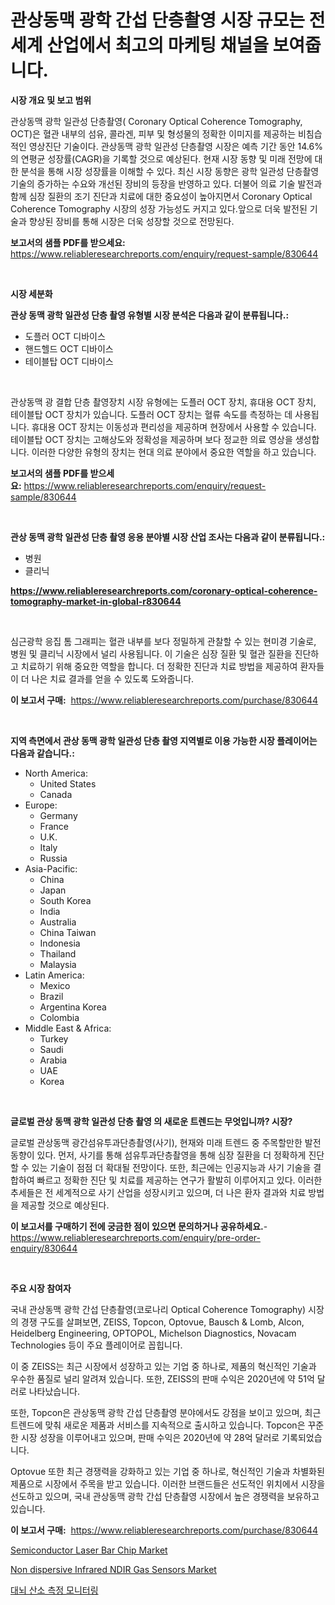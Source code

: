 <p><h1>관상동맥 광학 간섭 단층촬영 시장 규모는 전 세계 산업에서 최고의 마케팅 채널을 보여줍니다.</h1></p><p><strong>시장 개요 및 보고 범위</strong></p>
<p><p>관상동맥 광학 일관성 단층촬영( Coronary Optical Coherence Tomography, OCT)은 혈관 내부의 섬유, 콜라겐, 피부 및 형성물의 정확한 이미지를 제공하는 비침습적인 영상진단 기술이다. 관상동맥 광학 일관성 단층촬영 시장은 예측 기간 동안 14.6%의 연평균 성장률(CAGR)을 기록할 것으로 예상된다. 현재 시장 동향 및 미래 전망에 대한 분석을 통해 시장 성장률을 이해할 수 있다. 최신 시장 동향은 광학 일관성 단층촬영 기술의 증가하는 수요와 개선된 장비의 등장을 반영하고 있다. 더불어 의료 기술 발전과 함께 심장 질환의 조기 진단과 치료에 대한 중요성이 높아지면서 Coronary Optical Coherence Tomography 시장의 성장 가능성도 커지고 있다.앞으로 더욱 발전된 기술과 향상된 장비를 통해 시장은 더욱 성장할 것으로 전망된다.</p></p>
<p><strong>보고서의 샘플 PDF를 받으세요:</strong> <a href="https://www.reliableresearchreports.com/enquiry/request-sample/830644">https://www.reliableresearchreports.com/enquiry/request-sample/830644</a></p>
<p>&nbsp;</p>
<p><strong>시장 세분화</strong></p>
<p><strong>관상 동맥 광학 일관성 단층 촬영 유형별 시장 분석은 다음과 같이 분류됩니다.:</strong></p>
<p><ul><li>도플러 OCT 디바이스</li><li>핸드헬드 OCT 디바이스</li><li>테이블탑 OCT 디바이스</li></ul></p>
<p>&nbsp;</p>
<p><p>관상동맥 광 결합 단층 촬영장치 시장 유형에는 도플러 OCT 장치, 휴대용 OCT 장치, 테이블탑 OCT 장치가 있습니다. 도플러 OCT 장치는 혈류 속도를 측정하는 데 사용됩니다. 휴대용 OCT 장치는 이동성과 편리성을 제공하며 현장에서 사용할 수 있습니다. 테이블탑 OCT 장치는 고해상도와 정확성을 제공하며 보다 정교한 의료 영상을 생성합니다. 이러한 다양한 유형의 장치는 현대 의료 분야에서 중요한 역할을 하고 있습니다.</p></p>
<p><strong>보고서의 샘플 PDF를 받으세요:</strong>&nbsp;<a href="https://www.reliableresearchreports.com/enquiry/request-sample/830644">https://www.reliableresearchreports.com/enquiry/request-sample/830644</a></p>
<p>&nbsp;</p>
<p><strong> 관상 동맥 광학 일관성 단층 촬영 응용 분야별 시장 산업 조사는 다음과 같이 분류됩니다.:</strong></p>
<p><ul><li>병원</li><li>클리닉</li></ul></p>
<p><strong><a href="https://www.reliableresearchreports.com/coronary-optical-coherence-tomography-market-in-global-r830644">https://www.reliableresearchreports.com/coronary-optical-coherence-tomography-market-in-global-r830644</a></strong></p>
<p>&nbsp;</p>
<p><p>심근광학 응집 톰 그래피는 혈관 내부를 보다 정밀하게 관찰할 수 있는 현미경 기술로, 병원 및 클리닉 시장에서 널리 사용됩니다. 이 기술은 심장 질환 및 혈관 질환을 진단하고 치료하기 위해 중요한 역할을 합니다. 더 정확한 진단과 치료 방법을 제공하여 환자들이 더 나은 치료 결과를 얻을 수 있도록 도와줍니다.</p></p>
<p><strong>이 보고서 구매:</strong>&nbsp; <a href="https://www.reliableresearchreports.com/purchase/830644">https://www.reliableresearchreports.com/purchase/830644</a></p>
<p>&nbsp;</p>
<p><strong>지역 측면에서 관상 동맥 광학 일관성 단층 촬영 지역별로 이용 가능한 시장 플레이어는 다음과 같습니다.:</strong></p>
<p><ul>
    <li>
        North America:
        <ul>
            <li>United States</li>
            <li>Canada</li>
        </ul>
    </li>
    <li>
        Europe:
        <ul>
            <li>Germany</li>
            <li>France</li>
            <li>U.K.</li>
            <li>Italy</li>
            <li>Russia</li>
        </ul>
    </li>
    <li>
        Asia-Pacific:
        <ul>
            <li>China</li>
            <li>Japan</li>
            <li>South Korea</li>
            <li>India</li>
            <li>Australia</li>
            <li>China Taiwan</li>
            <li>Indonesia</li>
            <li>Thailand</li>
            <li>Malaysia</li>
        </ul>
    </li>
    <li>
        Latin America:
        <ul>
            <li>Mexico</li>
            <li>Brazil</li>
            <li>Argentina Korea</li>
            <li>Colombia</li>
        </ul>
    </li>
    <li>
        Middle East & Africa:
        <ul>
            <li>Turkey</li>
            <li>Saudi</li>
            <li>Arabia</li>
            <li>UAE</li>
            <li>Korea</li>
        </ul>
    </li>
    </ul></p>
<p>&nbsp;</p>
<p><strong>글로벌 관상 동맥 광학 일관성 단층 촬영 의 새로운 트렌드는 무엇입니까? 시장?</strong></p>
<p><p>글로벌 관상동맥 광간섬유투과단층촬영(사기), 현재와 미래 트렌드 중 주목할만한 발전동향이 있다. 먼저, 사기를 통해 섬유투과단층촬영을 통해 심장 질환을 더 정확하게 진단할 수 있는 기술이 점점 더 확대될 전망이다. 또한, 최근에는 인공지능과 사기 기술을 결합하여 빠르고 정확한 진단 및 치료를 제공하는 연구가 활발히 이루어지고 있다. 이러한 추세들은 전 세계적으로 사기 산업을 성장시키고 있으며, 더 나은 환자 결과와 치료 방법을 제공할 것으로 예상된다.</p></p>
<p><strong>이 보고서를 구매하기 전에 궁금한 점이 있으면 문의하거나 공유하세요.</strong>- <a href="https://www.reliableresearchreports.com/enquiry/pre-order-enquiry/830644">https://www.reliableresearchreports.com/enquiry/pre-order-enquiry/830644</a></p>
<p>&nbsp;</p>
<p><strong>주요 시장 참여자</strong></p>
<p><p>국내 관상동맥 광학 간섭 단층촬영(코로나리 Optical Coherence Tomography) 시장의 경쟁 구도를 살펴보면, ZEISS, Topcon, Optovue, Bausch & Lomb, Alcon, Heidelberg Engineering, OPTOPOL, Michelson Diagnostics, Novacam Technologies 등이 주요 플레이어로 꼽힙니다. </p><p>이 중 ZEISS는 최근 시장에서 성장하고 있는 기업 중 하나로, 제품의 혁신적인 기술과 우수한 품질로 널리 알려져 있습니다. 또한, ZEISS의 판매 수익은 2020년에 약 51억 달러로 나타났습니다.</p><p>또한, Topcon은 관상동맥 광학 간섭 단층촬영 분야에서도 강점을 보이고 있으며, 최근 트렌드에 맞춰 새로운 제품과 서비스를 지속적으로 출시하고 있습니다. Topcon은 꾸준한 시장 성장을 이루어내고 있으며, 판매 수익은 2020년에 약 28억 달러로 기록되었습니다.</p><p>Optovue 또한 최근 경쟁력을 강화하고 있는 기업 중 하나로, 혁신적인 기술과 차별화된 제품으로 시장에서 주목을 받고 있습니다. 이러한 브랜드들은 선도적인 위치에서 시장을 선도하고 있으며, 국내 관상동맥 광학 간섭 단층촬영 시장에서 높은 경쟁력을 보유하고 있습니다.</p></p>
<p><strong>이 보고서 구매:</strong>&nbsp;&nbsp;<a href="https://www.reliableresearchreports.com/purchase/830644">https://www.reliableresearchreports.com/purchase/830644</a></p>
<p><p><a href="https://skillful-vermicelli-b89.notion.site/Semiconductor-Laser-Bar-Chip-Market-Share-Evolution-and-Market-Growth-Trends-2024-2031-eb7c3418fa4541d29c0ace7a0a230c1c">Semiconductor Laser Bar Chip Market</a></p><p><a href="https://eight-handstand-8fb.notion.site/Non-dispersive-Infrared-NDIR-Gas-Sensors-Market-Size-Reveals-the-Best-Marketing-Channels-In-Global-I-6e3abfd9b37c4e5dbbd15f0f9bd646f3">Non dispersive Infrared NDIR Gas Sensors Market</a></p><p><a href="https://github.com/trmesnao7959541/Market-Research-Report-List-1/blob/main/346448324281.md">대뇌 산소 측정 모니터링</a></p></p>